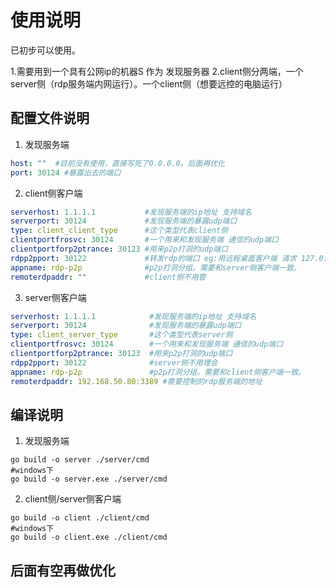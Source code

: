 # 使用说明

已初步可以使用。

1.需要用到一个具有公网ip的机器S 作为 发现服务器 2.client侧分两端，一个server侧（rdp服务端内网运行）。一个client侧（想要远控的电脑运行）

## 配置文件说明

1. 发现服务端

```yaml
host: ""  #目前没有使用，直接写死了0.0.0.0。后面再优化
port: 30124 #暴露出去的端口
```

2. client侧客户端

```yaml
serverhost: 1.1.1.1           #发现服务端的ip地址 支持域名
serverport: 30124             #发现服务端的暴露udp端口
type: client_client_type      #这个类型代表client侧
clientportfrosvc: 30124       #一个用来和发现服务端 通信的udp端口
clientportforp2ptrance: 30123 #用来p2p打洞的udp端口
rdpp2pport: 30122             #转发rdp的端口 eg:用远程桌面客户端 请求 127.0.0.1:30122
appname: rdp-p2p              #p2p打洞分组。需要和server侧客户端一致。
remoterdpaddr: ""             #client侧不用管
```

3. server侧客户端

```yaml
serverhost: 1.1.1.1            #发现服务端的ip地址 支持域名
serverport: 30124              #发现服务端的暴露udp端口
type: client_server_type       #这个类型代表server侧
clientportfrosvc: 30124        #一个用来和发现服务端 通信的udp端口
clientportforp2ptrance: 30123  #用来p2p打洞的udp端口
rdpp2pport: 30122              #server侧不用理会
appname: rdp-p2p               #p2p打洞分组。需要和client侧客户端一致。
remoterdpaddr: 192.168.50.80:3389 #需要控制的rdp服务端的地址
```

## 编译说明

1. 发现服务端

```shell
go build -o server ./server/cmd
#windows下
go build -o server.exe ./server/cmd
```

2. client侧/server侧客户端

```shell
go build -o client ./client/cmd
#windows下
go build -o client.exe ./client/cmd
```

## 后面有空再做优化